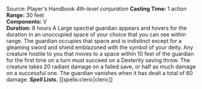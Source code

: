 Source: Player's Handbook
*4th-level conjuration*
**Casting Time:** 1 action  
**Range:** 30 feet  
**Components:** V  
**Duration:** 8 hours
A Large spectral guardian appears and hovers for the duration in an unoccupied space of your choice that you can see within range. The guardian occupies that space and is indistinct except for a gleaming sword and shield emblazoned with the symbol of your deity.
Any creature hostile to you that moves to a space within 10 feet of the guardian for the first time on a turn must succeed on a Dexterity saving throw. The creature takes 20 radiant damage on a failed save, or half as much damage on a successful one. The guardian vanishes when it has dealt a total of 60 damage.
***Spell Lists.*** [[spells:cleric|cleric]]